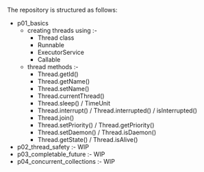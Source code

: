 The repository is structured as follows:

- p01_basics
    - creating threads using :-
        - Thread class
        - Runnable
        - ExecutorService
        - Callable
    - thread methods :-
        - Thread.getId()
        - Thread.getName()
        - Thread.setName()
        - Thread.currentThread()
        - Thread.sleep() / TimeUnit
        - Thread.interrupt() / Thread.interrupted() / isInterrupted()
        - Thread.join()
        - Thread.setPriority() / Thread.getPriority()
        - Thread.setDaemon() / Thread.isDaemon()
        - Thread.getState() / Thread.isAlive()
- p02_thread_safety :- WIP
- p03_completable_future :- WIP
- p04_concurrent_collections :- WIP
